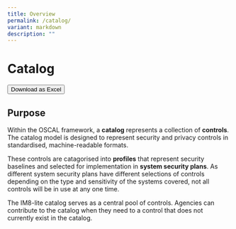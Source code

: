 ```yaml
---
title: Overview
permalink: /catalog/
variant: markdown
description: ""
---
```

# Catalog

<p>
  <a href="/im8-lite-catalog.xlsx">
    <button>
      Download as Excel
    </button>
  </a>
</p>

## Purpose

Within the OSCAL framework, a **catalog** represents a collection of **controls**. The catalog model is designed to represent security and privacy controls in standardised, machine-readable formats.

These controls are catagorised into **profiles** that represent security baselines and selected for implementation in **system security plans**. As different system security plans have different selections of controls depending on the type and sensitivity of the systems covered, not all controls will be in use at any one time.

The IM8-lite catalog serves as a central pool of controls. Agencies can contribute to the catalog when they need to a control that does not currently exist in the catalog.